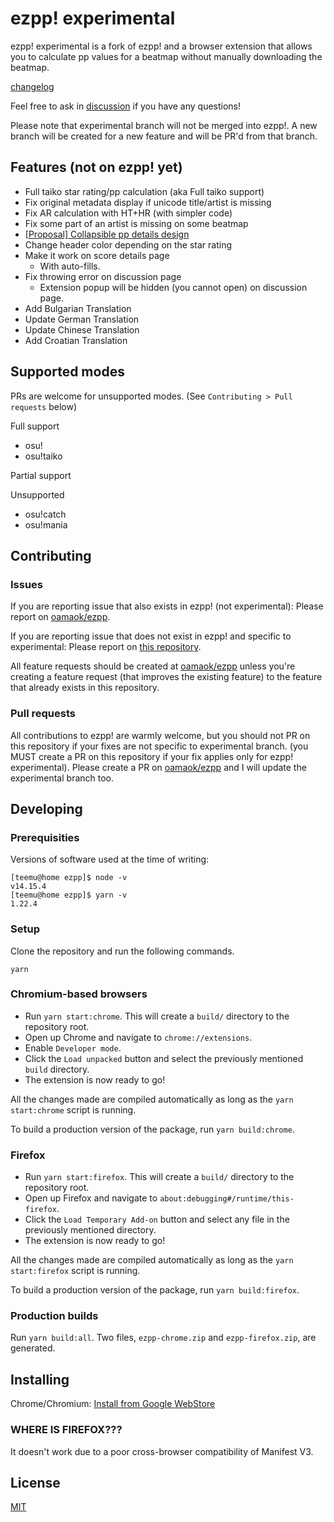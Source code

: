 # ezpp! experimental

ezpp! experimental is a fork of ezpp! and a browser extension that allows you to calculate pp
values for a beatmap without manually downloading the beatmap.

[changelog](https://next.acrylicstyle.xyz/ezpp.html#ezpp_experimental)

Feel free to ask in [discussion](https://github.com/acrylic-style/ezpp/discussions) if you have any questions!

Please note that experimental branch will not be merged into ezpp!. A new branch will be created for a new feature and will be PR'd from that branch.

## Features (not on ezpp! yet)
- Full taiko star rating/pp calculation (aka Full taiko support)
- Fix original metadata display if unicode title/artist is missing
- Fix AR calculation with HT+HR (with simpler code)
- Fix some part of an artist is missing on some beatmap
- [\[Proposal\] Collapsible pp details design](https://github.com/oamaok/ezpp/pull/119)
- Change header color depending on the star rating
- Make it work on score details page
  - With auto-fills.
- Fix throwing error on discussion page
  - Extension popup will be hidden (you cannot open) on discussion page.
- Add Bulgarian Translation
- Update German Translation
- Update Chinese Translation
- Add Croatian Translation

## Supported modes

PRs are welcome for unsupported modes. (See `Contributing > Pull requests` below)

Full support
- osu!
- osu!taiko

Partial support

Unsupported
- osu!catch
- osu!mania


## Contributing

### Issues

If you are reporting issue that also exists in ezpp! (not experimental): Please report on [oamaok/ezpp](https://github.com/oamaok/ezpp/issues).

If you are reporting issue that does not exist in ezpp! and specific to experimental: Please report on [this repository](https://github.com/acrylic-style/ezpp/issues).

All feature requests should be created at [oamaok/ezpp](https://github.com/oamaok/ezpp/issues) unless you're creating a feature request (that improves the existing feature) to the feature that already exists in this repository.

### Pull requests

All contributions to ezpp! are warmly welcome, but you should not PR on this repository if your fixes are not specific to experimental branch. (you MUST create a PR on this repository if your fix applies only for ezpp! experimental). Please create a PR on [oamaok/ezpp](https://github.com/oamaok/ezpp) and I will update the experimental branch too.

## Developing

### Prerequisities

Versions of software used at the time of writing:

```shell
[teemu@home ezpp]$ node -v
v14.15.4
[teemu@home ezpp]$ yarn -v
1.22.4
```

### Setup

Clone the repository and run the following commands.
```
yarn
```

### Chromium-based browsers

 - Run `yarn start:chrome`. This will create a `build/` directory to the repository root.
 - Open up Chrome and navigate to `chrome://extensions`.
 - Enable `Developer mode`.
 - Click the `Load unpacked` button and select the previously mentioned `build` directory. 
 - The extension is now ready to go!

All the changes made are compiled automatically as long as the `yarn start:chrome` script is running.

To build a production version of the package, run `yarn build:chrome`.

### Firefox

 - Run `yarn start:firefox`. This will create a `build/` directory to the repository root.
 - Open up Firefox and navigate to `about:debugging#/runtime/this-firefox`.
 - Click the `Load Temporary Add-on` button and select any file in the previously mentioned directory.
 - The extension is now ready to go!

All the changes made are compiled automatically as long as the `yarn start:firefox` script is running.

To build a production version of the package, run `yarn build:firefox`.

### Production builds

Run `yarn build:all`. Two files, `ezpp-chrome.zip` and `ezpp-firefox.zip`, are generated.

## Installing

Chrome/Chromium: [Install from Google WebStore](https://chrome.google.com/webstore/detail/iihpkkdlbfcanaaignnjcgmlhhbpoioh)

<!-- I didn't publish on AMO -->
<!--Firefox: [Install from addons.mozilla.org](https://addons.mozilla.org/en-US/firefox/addon/ezpp/)-->

### WHERE IS FIREFOX???
It doesn't work due to a poor cross-browser compatibility of Manifest V3.

## License

[MIT](https://github.com/oamaok/ezpp/blob/master/LICENSE)
